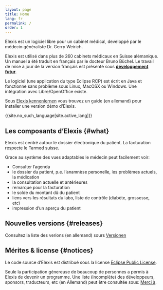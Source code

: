 ```yaml
---
layout: page
title: Home
lang: fr
permalink: /
order: 1
---
```


Elexis est un logiciel libre pour un cabinet médical, developpé par le
médecin généraliste Dr. Gerry Weirich.

Elexis est utilisé dans plus de 260 cabinets médicaux en Suisse
alémanique. Un manuel a été traduit en français par le docteur Bruno
Büchel. Le travail de mise à jour de la version français est présenté sous **[développement futur]({{site.baseurl}}/sponsoring)**.

Le logiciel (une application du type Eclipse RCP) est écrit en Java et
fonctionne sans problème sous Linux, MacOSX ou Windows. Une intégration
avec Libre/OpenOffice existe.

Sous [Elexis kennenlernen](https://wiki.elexis.info/Installation_Elexis_3.0_OpenSource) vous trouvez un guide
(en allemand) pour installer une version démo d’Elexis.

{{site.no_such_language[site.active_lang]}}


Les composants d’Elexis {#what}
-----------------------

Elexis est centré autour le dossier électronique du patient. La
facturation respecte le Tarmed suisse.

Grace au système des vues adaptables le médecin peut facilement voir:
* Consulter l’agenda
* le dossier du patient, p.e. l’anamnèse personelle, les problèmes
actuels, la médication
* la consultation actuelle et antérieures
* remarque pour la facturation
* le solde du montant dû du patient
* liens vers les résultats du labo, liste de contrôle (diabète,
grossesse, etc)
* impression d’un aperçu du patient

Nouvelles versions {#releases}
-----
Consultez la liste des verions (en allemand) sours [Versionen](/index.html#releases)


Mérites & license {#notices}
-----------------

Le code source d’Elexis est distribué sous la license [Eclipse Public
License](epl-v10.html).

Seule la participation génereuse de beaucoup de personnes a permis à
Elexis de devenir un programme. Une liste (incomplète) des développeurs,
sponsors, traducteurs, etc (en Allemand) peut être consultée sous:
[Merci à]({{site.baseurl}}/contributors).

